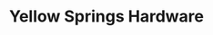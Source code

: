 ---
title: "Yellow Springs Hardware"
url: /yellow-springs/yellow-springs-hardware/
shop: hardware
---